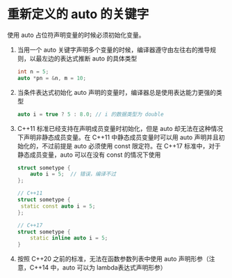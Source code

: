 # 重新定义的 auto 的关键字

使用 auto 占位符声明变量的时候必须初始化变量。

1. 当用一个 auto 关键字声明多个变量的时候，编译器遵守由左往右的推导规则，以最左边的表达式推断 auto 的具体类型

   ```c++
   int n = 5;
   auto *pn = &n, m = 10;
   ```

2. 当条件表达式初始化 auto 声明的变量时，编译器总是使用表达能力更强的类型

   ```c++
   auto i = true ? 5 : 8.0;	// i 的数据类型为 double
   ```

3. C++11 标准已经支持在声明成员变量时初始化，但是 auto 却无法在这种情况下声明非静态成员变量。在 C++11 中静态成员变量时可以用 auto 声明并且初始化的，不过前提是 auto 必须使用 const 限定符。在 C++17 标准中，对于静态成员变量，auto 可以在没有 const 的情况下使用

   ```c++
   struct sometype {
       auto i = 5;	// 错误，编译不过
   };
   
   // C++11
   struct sometype {
   	static const auto i = 5;
   };
   
   // C++17
   struct sometype {
       static inline auto i = 5;
   }
   ```

4. 按照 C++20 之前的标准，无法在函数参数列表中使用 auto 声明形参（注意，C++14 中，auto 可以为 lambda表达式声明形参）